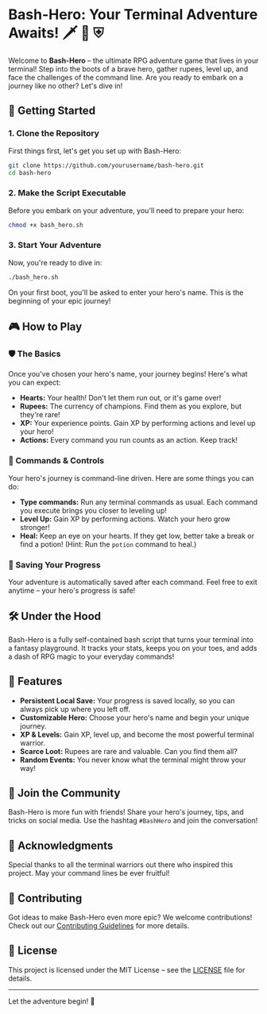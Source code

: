# Bash-Hero: Your Terminal Adventure Awaits! 🗡️ 🧪 ⛨

Welcome to **Bash-Hero** – the ultimate RPG adventure game that lives in your terminal! Step into the boots of a brave hero, gather rupees, level up, and face the challenges of the command line. Are you ready to embark on a journey like no other? Let's dive in!

## 🚀 Getting Started

### 1. Clone the Repository

First things first, let's get you set up with Bash-Hero:

```bash
git clone https://github.com/yourusername/bash-hero.git
cd bash-hero
```

### 2. Make the Script Executable

Before you embark on your adventure, you'll need to prepare your hero:

```bash
chmod +x bash_hero.sh
```

### 3. Start Your Adventure

Now, you're ready to dive in:

```bash
./bash_hero.sh
```

On your first boot, you'll be asked to enter your hero's name. This is the beginning of your epic journey!

## 🎮 How to Play

### 🛡️ The Basics

Once you've chosen your hero's name, your journey begins! Here's what you can expect:

- **Hearts:** Your health! Don't let them run out, or it's game over!
- **Rupees:** The currency of champions. Find them as you explore, but they're rare!
- **XP:** Your experience points. Gain XP by performing actions and level up your hero!
- **Actions:** Every command you run counts as an action. Keep track!

### 🧙 Commands & Controls

Your hero's journey is command-line driven. Here are some things you can do:

- **Type commands:** Run any terminal commands as usual. Each command you execute brings you closer to leveling up!
- **Level Up:** Gain XP by performing actions. Watch your hero grow stronger!
- **Heal:** Keep an eye on your hearts. If they get low, better take a break or find a potion! (Hint: Run the `potion` command to heal.)

### 💾 Saving Your Progress

Your adventure is automatically saved after each command. Feel free to exit anytime – your hero's progress is safe!

## 🛠️ Under the Hood

Bash-Hero is a fully self-contained bash script that turns your terminal into a fantasy playground. It tracks your stats, keeps you on your toes, and adds a dash of RPG magic to your everyday commands!

## 👾 Features

- **Persistent Local Save:** Your progress is saved locally, so you can always pick up where you left off.
- **Customizable Hero:** Choose your hero's name and begin your unique journey.
- **XP & Levels:** Gain XP, level up, and become the most powerful terminal warrior.
- **Scarce Loot:** Rupees are rare and valuable. Can you find them all?
- **Random Events:** You never know what the terminal might throw your way!

## 🎉 Join the Community

Bash-Hero is more fun with friends! Share your hero's journey, tips, and tricks on social media. Use the hashtag `#BashHero` and join the conversation!

## 🙏 Acknowledgments

Special thanks to all the terminal warriors out there who inspired this project. May your command lines be ever fruitful!

## 🚧 Contributing

Got ideas to make Bash-Hero even more epic? We welcome contributions! Check out our [Contributing Guidelines](CONTRIBUTING.md) for more details.

## 📜 License

This project is licensed under the MIT License – see the [LICENSE](LICENSE) file for details.

---

Let the adventure begin! 🎉
